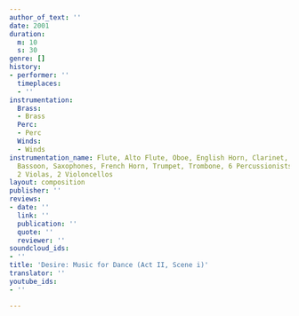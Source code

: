 ```yaml
---
author_of_text: ''
date: 2001
duration:
  m: 10
  s: 30
genre: []
history:
- performer: ''
  timeplaces:
  - ''
instrumentation:
  Brass:
  - Brass
  Perc:
  - Perc
  Winds:
  - Winds
instrumentation_name: Flute, Alto Flute, Oboe, English Horn, Clarinet, Bass Clarinet,
  Bassoon, Saxophones, French Horn, Trumpet, Trombone, 6 Percussionists, 2 Violins,
  2 Violas, 2 Violoncellos
layout: composition
publisher: ''
reviews:
- date: ''
  link: ''
  publication: ''
  quote: ''
  reviewer: ''
soundcloud_ids:
- ''
title: 'Desire: Music for Dance (Act II, Scene i)'
translator: ''
youtube_ids:
- ''

---
```

